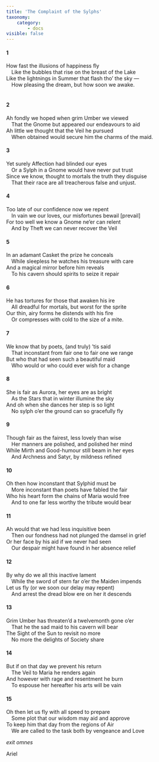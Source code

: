 ```yaml
---
title: 'The Complaint of the Sylphs'
taxonomy:
    category:
        - docs
visible: false
---
```


#### 1  
  
How fast the illusions of happiness fly  
&emsp;Like the bubbles that rise on the breast of the Lake  
Like the lightnings in Summer that flash tho’ the sky —  
&emsp;How pleasing the dream, but how soon we awake.  
&emsp;  
#### 2  
  
Ah fondly we hoped when grim Umber we viewed  
&emsp;That the Gnome but appeared our endeavours to aid  
Ah little we thought that the Veil he pursued  
&emsp;When obtained would secure him the charms of the maid.  
  
#### 3  
  
Yet surely Affection had blinded our eyes  
&emsp;Or a Sylph in a Gnome would have never put trust  
Since we know, thought to mortals the truth they disguise  
&emsp;That their race are all treacherous false and unjust.  
  
#### 4  
  
Too late of our confidence now we repent  
&emsp;In vain we our loves, our misfortunes bewail [prevail]  
For too well we know a Gnome ne’er can relent  
&emsp;And by Theft we can never recover the Veil  

#### 5  
  
In an adamant Casket the prize he conceals  
&emsp;While sleepless he watches his treasure with care  
And a magical mirror before him reveals  
&emsp;To his cavern should spirits to seize it repair  
  
#### 6  
  
He has tortures for those that awaken his ire  
&emsp;All dreadful for mortals, but worst for the sprite  
Our thin, airy forms he distends with his fire  
&emsp;Or compresses with cold to the size of a mite.  
  
#### 7  
  
We know that by poets, (and truly) ’tis said  
&emsp;That inconstant from fair one to fair one we range  
But who that had seen such a beautiful maid  
&emsp;Who would or who could ever wish for a change  
  
#### 8  
  
She is fair as Aurora, her eyes are as bright  
&emsp;As the Stars that in winter illumine the sky  
And oh when she dances her step is so light  
&emsp;No sylph o’er the ground can so gracefully fly  
  
#### 9  
  
Though fair as the fairest, less lovely than wise  
&emsp;Her manners are polished, and polished her mind  
While Mirth and Good-humour still beam in her eyes  
&emsp;And Archness and Satyr, by mildness refined  
  
#### 10  
  
Oh then how inconstant that Sylphid must be  
&emsp;More inconstant than poets have fabled the fair  
Who his heart form the chains of Maria would free  
&emsp;And to one far less worthy the tribute would bear  

#### 11  
  
Ah would that we had less inquisitive been  
&emsp;Then our fondness had not plunged the damsel in grief  
Or her face by his aid if we never had seen  
&emsp;Our despair might have found in her absence relief  
  
#### 12  
  
By why do we all this inactive lament  
&emsp;While the sword of stern far o’er the Maiden impends  
Let us fly (or we soon our delay may repent)  
&emsp;And arrest the dread blow ere on her it descends  
  
#### 13  
  
Grim Umber has threaten’d a twelvemonth gone o’er  
&emsp;That he the sad maid to his cavern will bear  
The Sight of the Sun to revisit no more  
&emsp;No more the delights of Society share  
  
#### 14  
  
But if on that day we prevent his return  
&emsp;The Veil to Maria he renders again  
And however with rage and resentment he burn  
&emsp;To espouse her hereafter his arts will be vain  
  
#### 15  
  
Oh then let us fly with all speed to prepare  
&emsp;Some plot that our wisdom may aid and approve  
To keep him that day from the regions of Air  
&emsp;We are called to the task both by vengeance and Love  
  
*exit omnes*  
  
Ariel